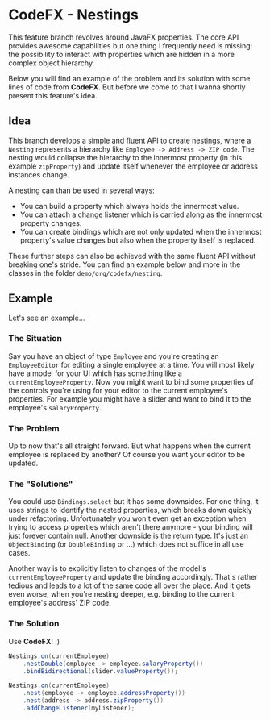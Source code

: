 # CodeFX - Nestings

This feature branch revolves around JavaFX properties. The core API provides awesome capabilities but one thing I frequently need is missing: the possibility to interact with properties which are hidden in a more complex object hierarchy.

Below you will find an example of the problem and its solution with some lines of code from **CodeFX**. But before we come to that I wanna shortly present this feature's idea.

## Idea

This branch develops a simple and fluent API to create nestings, where a `Nesting` represents a hierarchy like `Employee -> Address -> ZIP code`. The nesting would collapse the hierarchy to the innermost property (in this example `zipProperty`) and update itself whenever the employee or address instances change.

A nesting can than be used in several ways:
* You can build a property which always holds the innermost value.
* You can attach a change listener which is carried along as the innermost property changes.
* You can create bindings which are not only updated when the innermost property's value changes but also when the property itself is replaced.

These further steps can also be achieved with the same fluent API without breaking one's stride. You can find an example below and more in the classes in the folder `demo/org/codefx/nesting`.

## Example

Let's see an example...

### The Situation

Say you have an object of type `Employee` and you're creating an `EmployeeEditor` for editing a single employee at a time. You will most likely have a model for your UI which has something like a `currentEmployeeProperty`.
Now you might want to bind some properties of the controls you're using for your editor to the current employee's properties. For example you might have a slider and want to bind it to the employee's `salaryProperty`.

### The Problem

Up to now that's all straight forward. But what happens when the current employee is replaced by another? Of course you want your editor to be updated.

### The "Solutions"

You could use `Bindings.select` but it has some downsides. For one thing, it uses strings to identify the nested properties, which breaks down quickly under refactoring. Unfortunately you won't even get an exception when trying to access properties which aren't there anymore - your binding will just forever contain null. Another downside is the return type. It's just an `ObjectBinding` (or `DoubleBinding` or ...) which does not suffice in all use cases.

Another way is to explicitly listen to changes of the model's `currentEmployeeProperty` and update the binding accordingly. That's rather tedious and leads to a lot of the same code all over the place. And it gets even worse, when you're nesting deeper, e.g. binding to the current employee's address' ZIP code.

### The Solution

Use **CodeFX**! :)

``` Java
Nestings.on(currentEmployee)
	.nestDouble(employee -> employee.salaryProperty())
	.bindBidirectional(slider.valueProperty());
```

``` Java
Nestings.on(currentEmployee)
	.nest(employee -> employee.addressProperty())
	.nest(address -> address.zipProperty())
	.addChangeListener(myListener);
```

